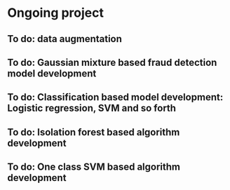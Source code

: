 # Ongoing project
## To do: data augmentation
## To do: Gaussian mixture based fraud detection model development
## To do: Classification based model development: Logistic regression, SVM and so forth
## To do: Isolation forest based algorithm development
## To do: One class SVM based algorithm development
